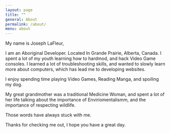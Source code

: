 ```yaml
---
layout: page
title: ""
general: About
permalink: /about/
menu: about
---
```


My name is Joseph LaFleur, 

I am an Aboriginal Developer. 
 Located In Grande Prairie, Alberta, Canada. 
I spent a lot of my youth learning how to hardmod, and hack Video Game consoles. I learned a lot of troubleshooting skills, and wanted to slowly learn more about computers, which has lead me to developing websites. 

I enjoy spending time playing Video Games, Reading Manga, and spoiling my dog.

My great grandmother was a traditional Medicine Woman, and spent a lot of her life talking about the importance of Enviriomentalismm, and the importance of respecting wildlife. 

Those words have always stuck with me.

Thanks for checking me out, 
I hope you have a great day.



